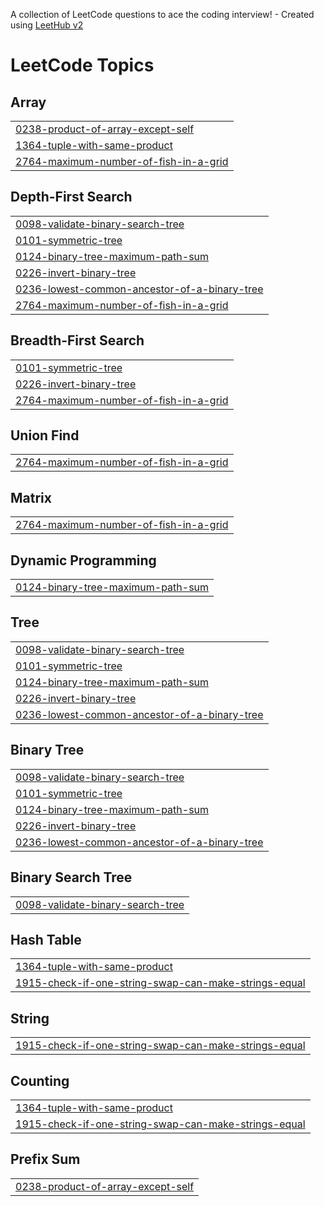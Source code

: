 A collection of LeetCode questions to ace the coding interview! - Created using [LeetHub v2](https://github.com/arunbhardwaj/LeetHub-2.0)
<!---LeetCode Topics Start-->
# LeetCode Topics
## Array
|  |
| ------- |
| [0238-product-of-array-except-self](https://github.com/Nareshtiwari74/Leetcode/tree/master/0238-product-of-array-except-self) |
| [1364-tuple-with-same-product](https://github.com/Nareshtiwari74/Leetcode/tree/master/1364-tuple-with-same-product) |
| [2764-maximum-number-of-fish-in-a-grid](https://github.com/Nareshtiwari74/Leetcode/tree/master/2764-maximum-number-of-fish-in-a-grid) |
## Depth-First Search
|  |
| ------- |
| [0098-validate-binary-search-tree](https://github.com/Nareshtiwari74/Leetcode/tree/master/0098-validate-binary-search-tree) |
| [0101-symmetric-tree](https://github.com/Nareshtiwari74/Leetcode/tree/master/0101-symmetric-tree) |
| [0124-binary-tree-maximum-path-sum](https://github.com/Nareshtiwari74/Leetcode/tree/master/0124-binary-tree-maximum-path-sum) |
| [0226-invert-binary-tree](https://github.com/Nareshtiwari74/Leetcode/tree/master/0226-invert-binary-tree) |
| [0236-lowest-common-ancestor-of-a-binary-tree](https://github.com/Nareshtiwari74/Leetcode/tree/master/0236-lowest-common-ancestor-of-a-binary-tree) |
| [2764-maximum-number-of-fish-in-a-grid](https://github.com/Nareshtiwari74/Leetcode/tree/master/2764-maximum-number-of-fish-in-a-grid) |
## Breadth-First Search
|  |
| ------- |
| [0101-symmetric-tree](https://github.com/Nareshtiwari74/Leetcode/tree/master/0101-symmetric-tree) |
| [0226-invert-binary-tree](https://github.com/Nareshtiwari74/Leetcode/tree/master/0226-invert-binary-tree) |
| [2764-maximum-number-of-fish-in-a-grid](https://github.com/Nareshtiwari74/Leetcode/tree/master/2764-maximum-number-of-fish-in-a-grid) |
## Union Find
|  |
| ------- |
| [2764-maximum-number-of-fish-in-a-grid](https://github.com/Nareshtiwari74/Leetcode/tree/master/2764-maximum-number-of-fish-in-a-grid) |
## Matrix
|  |
| ------- |
| [2764-maximum-number-of-fish-in-a-grid](https://github.com/Nareshtiwari74/Leetcode/tree/master/2764-maximum-number-of-fish-in-a-grid) |
## Dynamic Programming
|  |
| ------- |
| [0124-binary-tree-maximum-path-sum](https://github.com/Nareshtiwari74/Leetcode/tree/master/0124-binary-tree-maximum-path-sum) |
## Tree
|  |
| ------- |
| [0098-validate-binary-search-tree](https://github.com/Nareshtiwari74/Leetcode/tree/master/0098-validate-binary-search-tree) |
| [0101-symmetric-tree](https://github.com/Nareshtiwari74/Leetcode/tree/master/0101-symmetric-tree) |
| [0124-binary-tree-maximum-path-sum](https://github.com/Nareshtiwari74/Leetcode/tree/master/0124-binary-tree-maximum-path-sum) |
| [0226-invert-binary-tree](https://github.com/Nareshtiwari74/Leetcode/tree/master/0226-invert-binary-tree) |
| [0236-lowest-common-ancestor-of-a-binary-tree](https://github.com/Nareshtiwari74/Leetcode/tree/master/0236-lowest-common-ancestor-of-a-binary-tree) |
## Binary Tree
|  |
| ------- |
| [0098-validate-binary-search-tree](https://github.com/Nareshtiwari74/Leetcode/tree/master/0098-validate-binary-search-tree) |
| [0101-symmetric-tree](https://github.com/Nareshtiwari74/Leetcode/tree/master/0101-symmetric-tree) |
| [0124-binary-tree-maximum-path-sum](https://github.com/Nareshtiwari74/Leetcode/tree/master/0124-binary-tree-maximum-path-sum) |
| [0226-invert-binary-tree](https://github.com/Nareshtiwari74/Leetcode/tree/master/0226-invert-binary-tree) |
| [0236-lowest-common-ancestor-of-a-binary-tree](https://github.com/Nareshtiwari74/Leetcode/tree/master/0236-lowest-common-ancestor-of-a-binary-tree) |
## Binary Search Tree
|  |
| ------- |
| [0098-validate-binary-search-tree](https://github.com/Nareshtiwari74/Leetcode/tree/master/0098-validate-binary-search-tree) |
## Hash Table
|  |
| ------- |
| [1364-tuple-with-same-product](https://github.com/Nareshtiwari74/Leetcode/tree/master/1364-tuple-with-same-product) |
| [1915-check-if-one-string-swap-can-make-strings-equal](https://github.com/Nareshtiwari74/Leetcode/tree/master/1915-check-if-one-string-swap-can-make-strings-equal) |
## String
|  |
| ------- |
| [1915-check-if-one-string-swap-can-make-strings-equal](https://github.com/Nareshtiwari74/Leetcode/tree/master/1915-check-if-one-string-swap-can-make-strings-equal) |
## Counting
|  |
| ------- |
| [1364-tuple-with-same-product](https://github.com/Nareshtiwari74/Leetcode/tree/master/1364-tuple-with-same-product) |
| [1915-check-if-one-string-swap-can-make-strings-equal](https://github.com/Nareshtiwari74/Leetcode/tree/master/1915-check-if-one-string-swap-can-make-strings-equal) |
## Prefix Sum
|  |
| ------- |
| [0238-product-of-array-except-self](https://github.com/Nareshtiwari74/Leetcode/tree/master/0238-product-of-array-except-self) |
<!---LeetCode Topics End-->